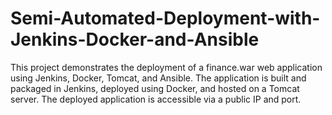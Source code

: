 # Semi-Automated-Deployment-with-Jenkins-Docker-and-Ansible
This project demonstrates the deployment of a finance.war web application using Jenkins, Docker, Tomcat, and Ansible. The application is built and packaged in Jenkins, deployed using Docker, and hosted on a Tomcat server. The deployed application is accessible via a public IP and port.
